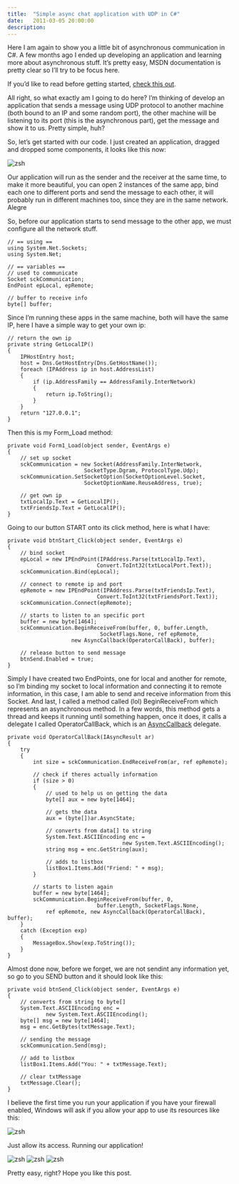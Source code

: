 ```yaml
---
title:  "Simple async chat application with UDP in C#"
date:   2011-03-05 20:00:00
description:
---
```


 Here I am again to show you a little bit of asynchronous communication in C#. A few months ago I ended up developing an application and learning more about asynchronous stuff. It’s pretty easy, MSDN documentation is pretty clear so I’ll try to be focus here.

 If you’d like to read before getting started, [check this out][doc].

 All right, so what exactly am I going to do here? I’m thinking of develop an application that sends a message using UDP protocol to another machine (both bound to an IP and some random port), the other machine will be listening to its port (this is the asynchronous part), get the message and show it to us. Pretty simple, huh?

 So, let’s get started with our code. I just created an application, dragged and dropped some components, it looks like this now:

 ![zsh](/assets/images/chat/chat_1.png)

 Our application will run as the sender and the receiver at the same time, to make it more beautiful, you can open 2 instances of the same app, bind each one to different ports and send the message to each other, it will probably run in different machines too, since they are in the same network. Alegre

So, before our application starts to send message to the other app, we must configure all the network stuff.

```
// == using ==
using System.Net.Sockets;
using System.Net;

// == variables ==
// used to communicate
Socket sckCommunication;
EndPoint epLocal, epRemote;

// buffer to receive info
byte[] buffer;
```

Since I’m running these apps in the same machine, both will have the same IP, here I have a simple way to get your own ip:

```
// return the own ip
private string GetLocalIP()
{
    IPHostEntry host;
    host = Dns.GetHostEntry(Dns.GetHostName());
    foreach (IPAddress ip in host.AddressList)
    {
        if (ip.AddressFamily == AddressFamily.InterNetwork)
        {
            return ip.ToString();
        }
    }
    return "127.0.0.1";
}
```

Then this is my Form_Load method:

```
private void Form1_Load(object sender, EventArgs e)
{
    // set up socket
    sckCommunication = new Socket(AddressFamily.InterNetwork,
                        SocketType.Dgram, ProtocolType.Udp);
    sckCommunication.SetSocketOption(SocketOptionLevel.Socket,
                        SocketOptionName.ReuseAddress, true);

    // get own ip
    txtLocalIp.Text = GetLocalIP();
    txtFriendsIp.Text = GetLocalIP();
}
```

Going to our button START onto its click method, here is what I have:

```
private void btnStart_Click(object sender, EventArgs e)
{
    // bind socket                        
    epLocal = new IPEndPoint(IPAddress.Parse(txtLocalIp.Text),
                            Convert.ToInt32(txtLocalPort.Text));
    sckCommunication.Bind(epLocal);

    // connect to remote ip and port
    epRemote = new IPEndPoint(IPAddress.Parse(txtFriendsIp.Text),
                            Convert.ToInt32(txtFriendsPort.Text));
    sckCommunication.Connect(epRemote);

    // starts to listen to an specific port
    buffer = new byte[1464];
    sckCommunication.BeginReceiveFrom(buffer, 0, buffer.Length,
                             SocketFlags.None, ref epRemote,
                    new AsyncCallback(OperatorCallBack), buffer);

    // release button to send message
    btnSend.Enabled = true;
}
```

Simply I have created two EndPoints, one for local and another for remote, so I’m binding my socket to local information and connecting it to remote information, in this case, I am able to send and receive information from this Socket. And last, I called a method called (lol) BeginReceiveFrom which represents an asynchronous method. In a few words, this method gets a thread and keeps it running until something happen, once it does, it calls a delegate I called OperatorCallBack, which is an [AsyncCallback][async] delegate.

```
private void OperatorCallBack(IAsyncResult ar)
{
    try
    {
        int size = sckCommunication.EndReceiveFrom(ar, ref epRemote);

        // check if theres actually information
        if (size > 0)
        {
            // used to help us on getting the data
            byte[] aux = new byte[1464];

            // gets the data
            aux = (byte[])ar.AsyncState;

            // converts from data[] to string
            System.Text.ASCIIEncoding enc =
                                    new System.Text.ASCIIEncoding();
            string msg = enc.GetString(aux);

            // adds to listbox
            listBox1.Items.Add("Friend: " + msg);                   
        }

        // starts to listen again
        buffer = new byte[1464];
        sckCommunication.BeginReceiveFrom(buffer, 0,
                            buffer.Length, SocketFlags.None,
            ref epRemote, new AsyncCallback(OperatorCallBack), buffer);
    }
    catch (Exception exp)
    {
        MessageBox.Show(exp.ToString());
    }
}
```

Almost done now, before we forget, we are not sendint any information yet, so go to you SEND button and it should look like this:

```
private void btnSend_Click(object sender, EventArgs e)
{                      
    // converts from string to byte[]
    System.Text.ASCIIEncoding enc =
            new System.Text.ASCIIEncoding();
    byte[] msg = new byte[1464];
    msg = enc.GetBytes(txtMessage.Text);

    // sending the message
    sckCommunication.Send(msg);

    // add to listbox
    listBox1.Items.Add("You: " + txtMessage.Text);

    // clear txtMessage
    txtMessage.Clear();
}
```

I believe the first time you run your application if you have your firewall enabled, Windows will ask if you allow your app to use its resources like this:

![zsh](/assets/images/chat/chat_2.png)

Just allow its access. Running our application!

![zsh](/assets/images/chat/chat_3.png)
![zsh](/assets/images/chat/chat_4.png)
![zsh](/assets/images/chat/chat_5.png)

Pretty easy, right? Hope you like this post.

[doc]: http://msdn.microsoft.com/en-us/library/ms734701.aspx
[async]: https://msdn.microsoft.com/en-us/library/system.asynccallback.aspx
